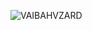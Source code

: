 ![VAIBAHVZARD](https://github.com/VaibhavZard/ANDRIOD-LoginPage/assets/142160451/8c1bddac-c4e9-44a2-bf33-65afe6704f0d)

